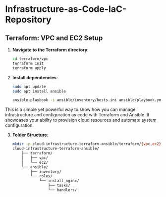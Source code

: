 # Infrastructure-as-Code-IaC-Repository

## Terraform: VPC and EC2 Setup

1. **Navigate to the Terraform directory**:
   ```bash
   cd terraform/vpc
   terraform init
   terraform apply

2.  **Install dependencies**:
    ```bash
    sudo apt update
    sudo apt install ansible

    ansible-playbook -i ansible/inventory/hosts.ini ansible/playbook.yml


This is a simple yet powerful way to show how you can manage infrastructure and configuration as code with Terraform and Ansible. It showcases your ability to provision cloud resources and automate system configuration.


3. **Folder Structure**:
    ```bash
    mkdir -p cloud-infrastructure-terraform-ansible/terraform/{vpc,ec2} cloud-infrastructure-terraform-ansible/ansible/{roles/install_nginx/{tasks,handlers},inventory}
    cloud-infrastructure-terraform-ansible/
        ├── terraform/
        │   ├── vpc/
        │   └── ec2/
        └── ansible/
            ├── inventory/
            └── roles/
                └── install_nginx/
                    ├── tasks/
                    └── handlers/

    ```


